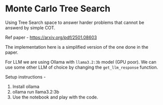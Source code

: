 # Monte Carlo Tree Search

Using Tree Search space to answer harder problems that cannot be answerd by simple COT.

Ref paper - https://arxiv.org/pdf/2501.08603

The implementation here is a simplified version of the one done in the paper.

For LLM we are using Ollama with `llama3.2:3b` model (GPU poor).
We can use some other LLM of choice by changing the `get_llm_response` function.

Setup instructions -
1. Install ollama
2. ollama run llama3.2:3b
3. Use the notebook and play with the code.